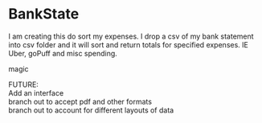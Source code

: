 # BankState
I am creating this do sort my expenses. I drop a csv of my bank statement into csv folder and it will sort and return totals for specified expenses. IE Uber, goPuff and misc spending.

magic </br>

FUTURE: </br>
Add an interface</br>
branch out to accept pdf and other formats</br>
branch out to account for different layouts of data</br>
